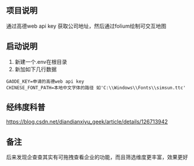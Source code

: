 ## 项目说明
通过高德web api key 获取公司地址，然后通过folium绘制可交互地图

## 启动说明
1. 新建一个.env在根目录
2. 新加如下几行数据
```shell
GAODE_KEY=申请的高德web api key
CHINESE_FONT_PATH=本地中文字体的路径 如'C:\\Windows\\Fonts\\simsun.ttc'
```

## 经纬度科普
https://blog.csdn.net/diandianxiyu_geek/article/details/126713942

## 备注
后来发现企查查其实有可拖拽查看企业的功能，而且筛选维度更丰富，效果更好